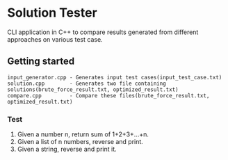 # Solution Tester
CLI application in C++ to compare results generated from different approaches on various test case.

## Getting started
```
input_generator.cpp - Generates input test cases(input_test_case.txt)
solution.cpp        - Generates two file containing solutions(brute_force_result.txt, optimized_result.txt)
compare.cpp         - Compare these files(brute_force_result.txt, optimized_result.txt)  
```

### Test
1. Given a number n, return sum of 1+2+3+...+n.
2. Given a list of n numbers, reverse and print.
3. Given a string, reverse and print it.  
